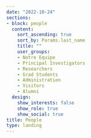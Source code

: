 ```yaml
---
date: "2022-10-24"
sections:
- block: people
  content:
    sort_ascending: true
    sort_by: Params.last_name
    title: ""
    user_groups:
    - Notre Equipe
    - Principal Investigators
    - Researchers
    - Grad Students
    - Administration
    - Visitors
    - Alumni
  design:
    show_interests: false
    show_role: true
    show_social: true
title: People
type: landing
---
```

